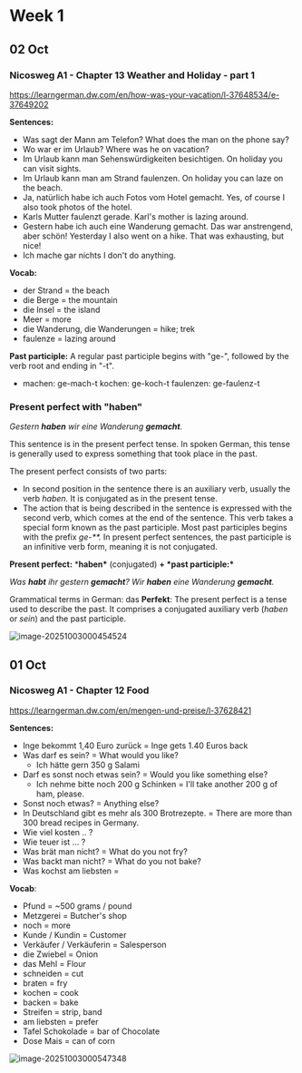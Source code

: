 # Week 1

## 02 Oct

### Nicosweg A1 - Chapter 13 Weather and Holiday - part 1

https://learngerman.dw.com/en/how-was-your-vacation/l-37648534/e-37649202

**Sentences:**

- Was sagt der Mann am Telefon?
  What does the man on the phone say?
- Wo war er im Urlaub?
  Where was he on vacation?
- Im Urlaub kann man Sehenswürdigkeiten besichtigen.
  On holiday you can visit sights.
- Im Urlaub kann man am Strand faulenzen.
  On holiday you can laze on the beach.
- Ja, natürlich habe ich auch Fotos vom Hotel gemacht.
  Yes, of course I also took photos of the hotel.
- Karls Mutter faulenzt gerade.
  Karl's mother is lazing around.
- Gestern habe ich auch eine Wanderung gemacht. Das war anstrengend, aber schön!
  Yesterday I also went on a hike. That was exhausting, but nice!
- Ich mache gar nichts
  I don't do anything.

**Vocab:**

- der Strand = the beach
- die Berge = the mountain
- die Insel = the island
- Meer = more
- die Wanderung, die Wanderungen = hike; trek
- faulenze = lazing around

**Past participle:**
A regular past participle begins with "ge-", followed by the verb root and ending in "-t". 

- machen: ge-mach-t
  kochen: ge-koch-t
  faulenzen: ge-faulenz-t 

### Present perfect with "haben"

*Gestern **haben** wir eine Wanderung **gemacht**.*

This sentence is in the present perfect tense. In spoken German, this tense is generally used to express something that took place in the past.

The present perfect consists of two parts:

- In second position in the sentence there is an auxiliary verb, usually the verb *haben.* It is conjugated as in the present tense.
- The action that is being described in the sentence is expressed with the second verb, which comes at the end of the sentence. This verb takes a special form known as the past participle. Most past participles begins with the prefix *ge-**.* In present perfect sentences, the past participle is an infinitive verb form, meaning it is not conjugated.

**Present perfect:** ***haben\*** (conjugated) **+ \*past participle:\***

*Was **habt** ihr gestern **gemacht**?
Wir **haben** eine Wanderung **gemacht**.*

Grammatical terms in German:
das **Perfekt**: The present perfect is a tense used to describe the past. It comprises a conjugated auxiliary verb (*haben* or *sein*) and the past participle.

![image-20251003000454524](/Users/enlik/GitRepo/30dayslearngerman/img/day1-7/image-20251003000454524.png)

## 01 Oct

### Nicosweg A1 - Chapter 12 Food

https://learngerman.dw.com/en/mengen-und-preise/l-37628421

**Sentences:**

- Inge bekommt 1,40 Euro zurück = Inge gets 1.40 Euros back
- Was darf es sein? = What would you like?
  - Ich hätte gern 350 g Salami
- Darf es sonst noch etwas sein? = Would you like something else?
  - Ich nehme bitte noch 200 g Schinken = I'll take another 200 g of ham, please.
- Sonst noch etwas? = Anything else?
- In Deutschland gibt es mehr als 300 Brotrezepte. = There are more than 300 bread recipes in Germany.
- Wie viel kosten .. ?
- Wie teuer ist ... ?
- Was brät man nicht? = What do you not fry?
- Was backt man nicht? = What do you not bake?
- Was kochst am liebsten = 

**Vocab**:

- Pfund = ~500 grams / pound
- Metzgerei = Butcher's shop
- noch = more
- Kunde / Kundin = Customer
- Verkäufer / Verkäuferin = Salesperson
- die Zwiebel = Onion
- das Mehl = Flour
- schneiden = cut
- braten = fry
- kochen = cook
- backen = bake
- Streifen = strip, band
- am liebsten = prefer
- Tafel Schokolade = bar of Chocolate
- Dose Mais = can of corn

![image-20251003000547348](/Users/enlik/GitRepo/30dayslearngerman/img/day1-7/image-20251003000547348.png)

